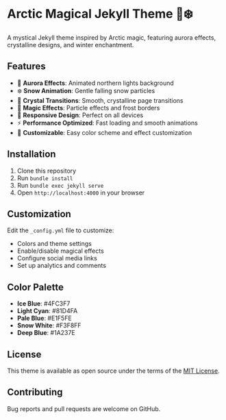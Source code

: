 # Arctic Magical Jekyll Theme 🧊❄️

A mystical Jekyll theme inspired by Arctic magic, featuring aurora effects, crystalline designs, and winter enchantment.

## Features

- 🌌 **Aurora Effects**: Animated northern lights background
- ❄️ **Snow Animation**: Gentle falling snow particles
- 💎 **Crystal Transitions**: Smooth, crystalline page transitions
- 🔮 **Magic Effects**: Particle effects and frost borders
- 📱 **Responsive Design**: Perfect on all devices
- ⚡ **Performance Optimized**: Fast loading and smooth animations
- 🎨 **Customizable**: Easy color scheme and effect customization

## Installation

1. Clone this repository
2. Run `bundle install`
3. Run `bundle exec jekyll serve`
4. Open `http://localhost:4000` in your browser

## Customization

Edit the `_config.yml` file to customize:
- Colors and theme settings
- Enable/disable magical effects
- Configure social media links
- Set up analytics and comments

## Color Palette

- **Ice Blue**: #4FC3F7
- **Light Cyan**: #81D4FA
- **Pale Blue**: #E1F5FE
- **Snow White**: #F3F8FF
- **Deep Blue**: #1A237E

## License

This theme is available as open source under the terms of the [MIT License](LICENSE).

## Contributing

Bug reports and pull requests are welcome on GitHub.
